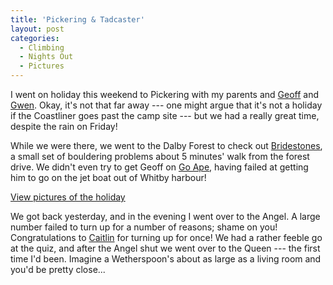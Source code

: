 ```yaml
---
title: 'Pickering & Tadcaster'
layout: post
categories:
  - Climbing
  - Nights Out
  - Pictures
---
```

I went on holiday this weekend to Pickering with my parents and [Geoff](http://pictures.scholesmafia.co.uk/index.php/?profile=186) and [Gwen](http://pictures.scholesmafia.co.uk/index.php/?profile=173). Okay, it's not that far away --- one might argue that it's not a holiday if the Coastliner goes past the camp site --- but we had a really great time, despite the rain on Friday!

While we were there, we went to the Dalby Forest to check out [Bridestones](http://www.ukclimbing.com/databases/crags/craginfo.html?id=1085), a small set of bouldering problems about 5 minutes' walk from the forest drive. We didn't even try to get Geoff on [Go Ape](http://www.goape.co.uk/ContentArticle.aspx?Id=99), having failed at getting him to go on the jet boat out of Whitby harbour!

[View pictures of the holiday](http://pictures.scholesmafia.co.uk/index.php/2007/07/13.07.07_14.07.07-pickering,whitby/)

We got back yesterday, and in the evening I went over to the Angel. A large number failed to turn up for a number of reasons; shame on you! Congratulations to [Caitlin](http://pictures.scholesmafia.co.uk/index.php/?profile=7) for turning up for once! We had a rather feeble go at the quiz, and after the Angel shut we went over to the Queen --- the first time I'd been. Imagine a Wetherspoon's about as large as a living room and you'd be pretty close...
